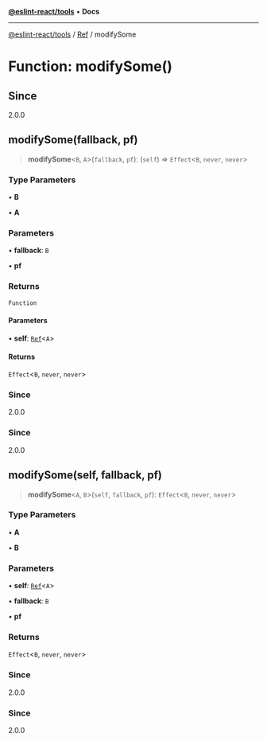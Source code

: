 [**@eslint-react/tools**](../../../README.md) • **Docs**

***

[@eslint-react/tools](../../../README.md) / [Ref](../README.md) / modifySome

# Function: modifySome()

## Since

2.0.0

## modifySome(fallback, pf)

> **modifySome**\<`B`, `A`\>(`fallback`, `pf`): (`self`) => `Effect`\<`B`, `never`, `never`\>

### Type Parameters

• **B**

• **A**

### Parameters

• **fallback**: `B`

• **pf**

### Returns

`Function`

#### Parameters

• **self**: [`Ref`](../interfaces/Ref.md)\<`A`\>

#### Returns

`Effect`\<`B`, `never`, `never`\>

### Since

2.0.0

### Since

2.0.0

## modifySome(self, fallback, pf)

> **modifySome**\<`A`, `B`\>(`self`, `fallback`, `pf`): `Effect`\<`B`, `never`, `never`\>

### Type Parameters

• **A**

• **B**

### Parameters

• **self**: [`Ref`](../interfaces/Ref.md)\<`A`\>

• **fallback**: `B`

• **pf**

### Returns

`Effect`\<`B`, `never`, `never`\>

### Since

2.0.0

### Since

2.0.0
